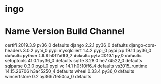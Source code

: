 # ingo

# Name                    Version                   Build  Channel
certifi                   2019.3.9                 py36_0    defaults
django                    2.2.1                    py36_0    defaults
django-cors-headers       3.0.2                    pypi_0    pypi
mysqlclient               1.4.2                    pypi_0    pypi
pip                       19.1.1                   py36_0    defaults
python                    3.6.8                h9f7ef89_7    defaults
pytz                      2019.1                     py_0    defaults
setuptools                41.0.1                   py36_0    defaults
sqlite                    3.28.0               he774522_0    defaults
sqlparse                  0.3.0                    pypi_0    pypi
vc                        14.1                 h0510ff6_4    defaults
vs2015_runtime            14.15.26706          h3a45250_4    defaults
wheel                     0.33.4                   py36_0    defaults
wincertstore              0.2              py36h7fe50ca_0    defaults